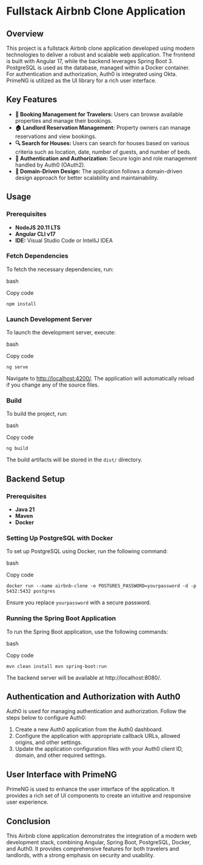 Fullstack Airbnb Clone Application
==================================

Overview
--------

This project is a fullstack Airbnb clone application developed using modern technologies to deliver a robust and scalable web application. The frontend is built with Angular 17, while the backend leverages Spring Boot 3. PostgreSQL is used as the database, managed within a Docker container. For authentication and authorization, Auth0 is integrated using Okta. PrimeNG is utilized as the UI library for a rich user interface.

Key Features
------------

-   **📅 Booking Management for Travelers:** Users can browse available properties and manage their bookings.
-   **🏠 Landlord Reservation Management:** Property owners can manage reservations and view bookings.
-   **🔍 Search for Houses:** Users can search for houses based on various criteria such as location, date, number of guests, and number of beds.
-   **🔐 Authentication and Authorization:** Secure login and role management handled by Auth0 (OAuth2).
-   **🏢 Domain-Driven Design:** The application follows a domain-driven design approach for better scalability and maintainability.

Usage
-----

### Prerequisites

-   **NodeJS 20.11 LTS**
-   **Angular CLI v17**
-   **IDE:** Visual Studio Code or IntelliJ IDEA

### Fetch Dependencies

To fetch the necessary dependencies, run:

bash

Copy code

`npm install`

### Launch Development Server

To launch the development server, execute:

bash

Copy code

`ng serve`

Navigate to <http://localhost:4200/>. The application will automatically reload if you change any of the source files.

### Build

To build the project, run:

bash

Copy code

`ng build`

The build artifacts will be stored in the `dist/` directory.

Backend Setup
-------------

### Prerequisites

-   **Java 21**
-   **Maven**
-   **Docker**

### Setting Up PostgreSQL with Docker

To set up PostgreSQL using Docker, run the following command:

bash

Copy code

`docker run --name airbnb-clone -e POSTGRES_PASSWORD=yourpassword -d -p 5432:5432 postgres`

Ensure you replace `yourpassword` with a secure password.

### Running the Spring Boot Application

To run the Spring Boot application, use the following commands:

bash

Copy code

`mvn clean install
mvn spring-boot:run`

The backend server will be available at http://localhost:8080/.

Authentication and Authorization with Auth0
-------------------------------------------

Auth0 is used for managing authentication and authorization. Follow the steps below to configure Auth0:

1.  Create a new Auth0 application from the Auth0 dashboard.
2.  Configure the application with appropriate callback URLs, allowed origins, and other settings.
3.  Update the application configuration files with your Auth0 client ID, domain, and other required settings.

User Interface with PrimeNG
---------------------------

PrimeNG is used to enhance the user interface of the application. It provides a rich set of UI components to create an intuitive and responsive user experience.

Conclusion
----------

This Airbnb clone application demonstrates the integration of a modern web development stack, combining Angular, Spring Boot, PostgreSQL, Docker, and Auth0. It provides comprehensive features for both travelers and landlords, with a strong emphasis on security and usability.